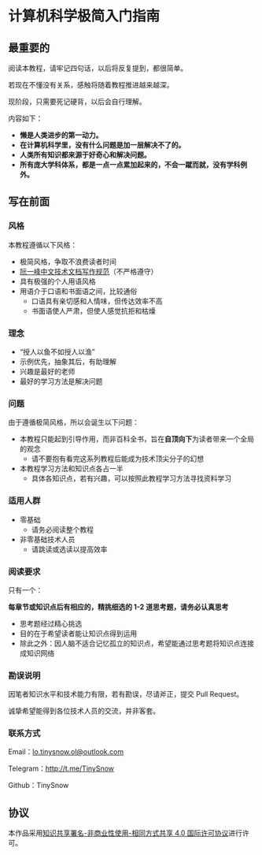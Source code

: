 # 计算机科学极简入门指南

## 最重要的

阅读本教程，请牢记四句话，以后将反复提到，都很简单。

若现在不懂没有关系，感触将随着教程推进越来越深。

现阶段，只需要死记硬背，以后会自行理解。

内容如下：

- **懒是人类进步的第一动力。**
- **在计算机科学里，没有什么问题是加一层解决不了的。**
- **人类所有知识都来源于好奇心和解决问题。**
- **所有庞大学科体系，都是一点一点累加起来的，不会一蹴而就，没有学科例外。**

## 写在前面

### 风格

本教程遵循以下风格：

- 极简风格，争取不浪费读者时间
- [阮一峰中文技术文档写作规范](https://github.com/ruanyf/document-style-guide)（不严格遵守）
- 具有极强的个人用语风格
- 用语介于口语和书面语之间，比较通俗
  - 口语具有亲切感和人情味，但传达效率不高
  - 书面语使人严肃，但使人感觉抗拒和枯燥

### 理念

- “授人以鱼不如授人以渔”
- 示例优先，抽象其后，有助理解
- 兴趣是最好的老师
- 最好的学习方法是解决问题

### 问题

由于遵循极简风格，所以会诞生以下问题：

- 本教程只能起到引导作用，而非百科全书，旨在**自顶向下**为读者带来一个全局的观念
  - 请不要抱有看完这系列教程后能成为技术顶尖分子的幻想
- 本教程学习方法和知识点各占一半
  - 具体各知识点，若有兴趣，可以按照此教程学习方法寻找资料学习

### 适用人群

- 零基础
  - 请务必阅读整个教程
- 非零基础技术人员
  - 请跳读或选读以提高效率

### 阅读要求

只有一个：

**每章节或知识点后有相应的，精挑细选的 1-2 道思考题，请务必认真思考**

- 思考题经过精心挑选
- 目的在于希望读者能让知识点得到运用
- 除此之外：因人脑不适合记忆孤立的知识点，希望能通过思考题将知识点连接成知识网络

### 勘误说明

因笔者知识水平和技术能力有限，若有勘误，尽请斧正，提交 Pull Request。

诚挚希望能得到各位技术人员的交流，并非客套。

### 联系方式

Email：lo.tinysnow.ol@outlook.com

Telegram：http://t.me/TinySnow

Github：TinySnow

## 协议

本作品采用<a rel="license" href="http://creativecommons.org/licenses/by-nc-sa/4.0/">知识共享署名-非商业性使用-相同方式共享 4.0 国际许可协议</a>进行许可。





